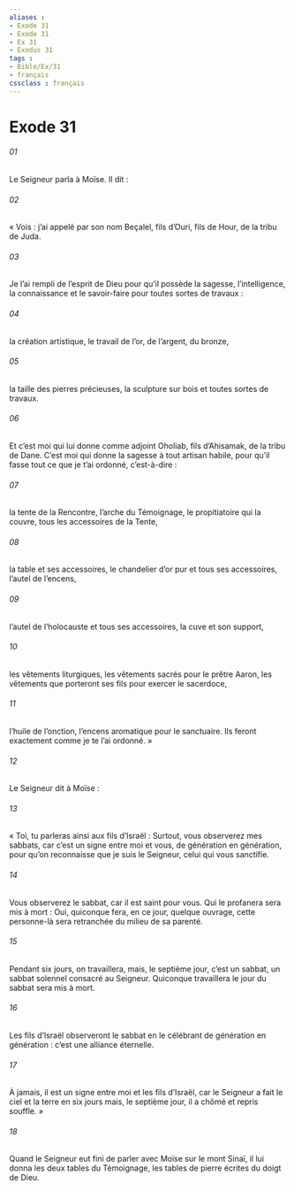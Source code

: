 ```yaml
---
aliases : 
- Exode 31
- Exode 31
- Ex 31
- Exodus 31
tags : 
- Bible/Ex/31
- français
cssclass : français
---
```


# Exode 31

###### 01
Le Seigneur parla à Moïse. Il dit :
###### 02
« Vois : j’ai appelé par son nom Beçalel, fils d’Ouri, fils de Hour, de la tribu de Juda.
###### 03
Je l’ai rempli de l’esprit de Dieu pour qu’il possède la sagesse, l’intelligence, la connaissance et le savoir-faire pour toutes sortes de travaux :
###### 04
la création artistique, le travail de l’or, de l’argent, du bronze,
###### 05
la taille des pierres précieuses, la sculpture sur bois et toutes sortes de travaux.
###### 06
Et c’est moi qui lui donne comme adjoint Oholiab, fils d’Ahisamak, de la tribu de Dane. C’est moi qui donne la sagesse à tout artisan habile, pour qu’il fasse tout ce que je t’ai ordonné, c’est-à-dire :
###### 07
la tente de la Rencontre, l’arche du Témoignage, le propitiatoire qui la couvre, tous les accessoires de la Tente,
###### 08
la table et ses accessoires, le chandelier d’or pur et tous ses accessoires, l’autel de l’encens,
###### 09
l’autel de l’holocauste et tous ses accessoires, la cuve et son support,
###### 10
les vêtements liturgiques, les vêtements sacrés pour le prêtre Aaron, les vêtements que porteront ses fils pour exercer le sacerdoce,
###### 11
l’huile de l’onction, l’encens aromatique pour le sanctuaire. Ils feront exactement comme je te l’ai ordonné. »
###### 12
Le Seigneur dit à Moïse :
###### 13
« Toi, tu parleras ainsi aux fils d’Israël : Surtout, vous observerez mes sabbats, car c’est un signe entre moi et vous, de génération en génération, pour qu’on reconnaisse que je suis le Seigneur, celui qui vous sanctifie.
###### 14
Vous observerez le sabbat, car il est saint pour vous. Qui le profanera sera mis à mort : Oui, quiconque fera, en ce jour, quelque ouvrage, cette personne-là sera retranchée du milieu de sa parenté.
###### 15
Pendant six jours, on travaillera, mais, le septième jour, c’est un sabbat, un sabbat solennel consacré au Seigneur. Quiconque travaillera le jour du sabbat sera mis à mort.
###### 16
Les fils d’Israël observeront le sabbat en le célébrant de génération en génération : c’est une alliance éternelle.
###### 17
À jamais, il est un signe entre moi et les fils d’Israël, car le Seigneur a fait le ciel et la terre en six jours mais, le septième jour, il a chômé et repris souffle. »
###### 18
Quand le Seigneur eut fini de parler avec Moïse sur le mont Sinaï, il lui donna les deux tables du Témoignage, les tables de pierre écrites du doigt de Dieu.

